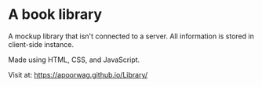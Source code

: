 # A book library

A mockup library that isn't connected to a server. All information is stored in client-side instance.

Made using HTML, CSS, and JavaScript.

Visit at: https://apoorwag.github.io/Library/


